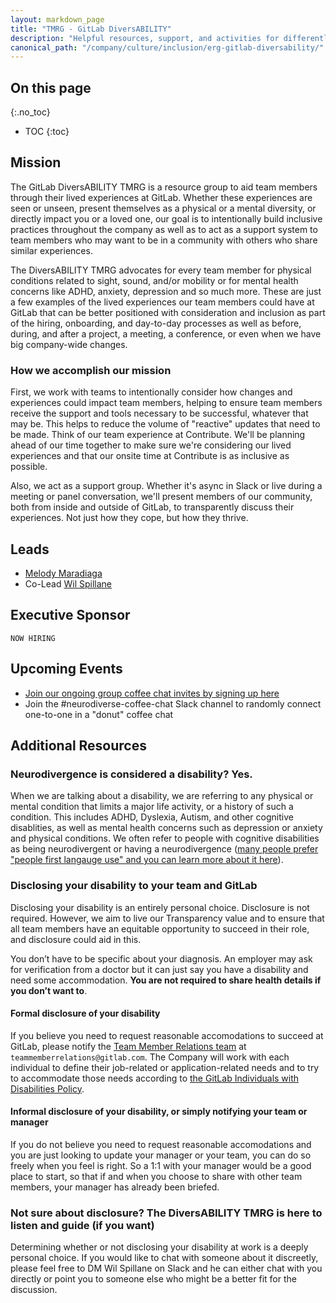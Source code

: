 ```yaml
---
layout: markdown_page
title: "TMRG - GitLab DiversABILITY"
description: "Helpful resources, support, and activities for differently abled team members or who are caring for a differently abled loved one."
canonical_path: "/company/culture/inclusion/erg-gitlab-diversability/"
---
```


## On this page
{:.no_toc}

- TOC
{:toc}



## Mission

The GitLab DiversABILITY TMRG is a resource group to aid team members through their lived experiences at GitLab. Whether these experiences are seen or unseen, present themselves as a physical or a mental diversity, or directly impact you or a loved one, our goal is to intentionally build inclusive practices throughout the company as well as to act as a support system to team members who may want to be in a community with others who share similar experiences.

The DiversABILITY TMRG advocates for every team member for physical conditions related to sight, sound, and/or mobility or for mental health concerns like ADHD, anxiety, depression and so much more. These are just a few examples of the lived experiences our team members could have at GitLab that can be better positioned with consideration and inclusion as part of the hiring, onboarding, and day-to-day processes as well as before, during, and after a project, a meeting, a conference, or even when we have big company-wide changes.

### How we accomplish our mission
First, we work with teams to intentionally consider how changes and experiences could impact team members, helping to ensure team members receive the support and tools necessary to be successful, whatever that may be. This helps to reduce the volume of "reactive" updates that need to be made. Think of our team experience at Contribute. We'll be planning ahead of our time together to make sure we're considering our lived experiences and that our onsite time at Contribute is as inclusive as possible.

Also, we act as a support group. Whether it's async in Slack or live during a meeting or panel conversation, we'll present members of our community, both from inside and outside of GitLab, to transparently discuss their experiences. Not just how they cope, but how they thrive.

## Leads
* [Melody Maradiaga](https://about.gitlab.com/company/team/#mmaradiaga)
* Co-Lead [Wil Spillane](https://about.gitlab.com/company/team/#wspillane)

## Executive Sponsor
`NOW HIRING`

## Upcoming Events
- [Join our ongoing group coffee chat invites by signing up here](https://forms.gle/5g2wVB577Lr7M3CH7)
- Join the #neurodiverse-coffee-chat Slack channel to randomly connect one-to-one in a "donut" coffee chat

## Additional Resources

### Neurodivergence is considered a disability? Yes.

When we are talking about a disability, we are referring to any physical or mental condition that limits a major life activity, or a history of such a condition. This includes ADHD, Dyslexia, Autism, and other cognitive disablities, as well as mental health concerns such as depression or anxiety and physical conditions. We often refer to people with cognitive disabilities as being neurodivergent or having a neurodivergence ([many people prefer "people first langauge use" and you can learn more about it here](https://odr.dc.gov/page/people-first-language)).

### Disclosing your disability to your team and GitLab

Disclosing your disability is an entirely personal choice. Disclosure is not required. However, we aim to live our Transparency value and to ensure that all team members have an equitable opportunity to succeed in their role, and disclosure could aid in this.

You don’t have to be specific about your diagnosis. An employer may ask for verification from a doctor but it can just say you have a disability and need some accommodation. **You are not required to share health details if you don’t want to**.

#### Formal disclosure of your disability

If you believe you need to request reasonable accomodations to succeed at GitLab, please notify the [Team Member Relations team](https://about.gitlab.com/handbook/people-group/team-member-relations) at `teammemberrelations@gitlab.com`. The Company will work with each individual to define their job-related or application-related needs and to try to accommodate those needs according to [the GitLab Individuals with Disabilities Policy](https://about.gitlab.com/handbook/people-policies/inc-usa/#individuals-with-disabilities-policy).

#### Informal disclosure of your disability, or simply notifying your team or manager

If you do not believe you need to request reasonable accomodations and you are just looking to update your manager or your team, you can do so freely when you feel is right. So a 1:1 with your manager would be a good place to start, so that if and when you choose to share with other team members, your manager has already been briefed.

### Not sure about disclosure? The DiversABILITY TMRG is here to listen and guide (if you want)

Determining whether or not disclosing your disability at work is a deeply personal choice. If you would like to chat with someone about it discreetly, please feel free to DM Wil Spillane on Slack and he can either chat with you directly or point you to someone else who might be a better fit for the discussion.
